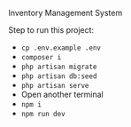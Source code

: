 Inventory Management System

Step to run this project:
- `cp .env.example .env`
- `composer i`
- `php artisan migrate`
- `php artisan db:seed`
- `php artisan serve`
- Open another terminal
- `npm i`
- `npm run dev`


